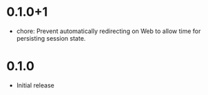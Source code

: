 # 0.1.0+1

- chore: Prevent automatically redirecting on Web to allow time for persisting session state.

# 0.1.0

- Initial release
